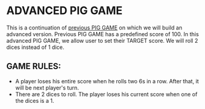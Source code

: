 # ADVANCED PIG GAME

This is a continuation of [previous PIG GAME](http://edwinchen.co/easy_pig_game/) on which we will build an advanced version. Previous PIG GAME has a predefined score of 100. In this advanced PIG GAME, we allow user to set their TARGET score. We will roll 2 dices instead of 1 dice.

## GAME RULES:
- A player loses his entire score when he rolls two 6s in a row. After that, it will be next player's turn.
- There are 2 dices to roll. The player loses his current score when one of the dices is a 1.
